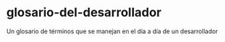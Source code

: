 glosario-del-desarrollador
==========================

Un glosario de términos que se manejan en el día a día de un desarrollador

